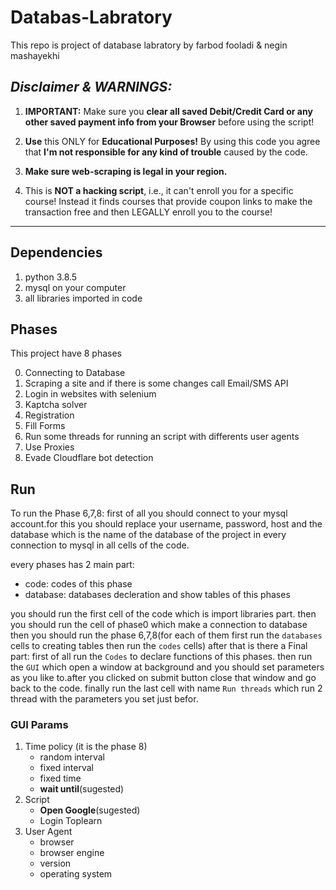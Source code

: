 # Databas-Labratory

This repo is project of database labratory by farbod fooladi & negin mashayekhi

## **_Disclaimer & WARNINGS:_**

1. **IMPORTANT:** Make sure you **clear all saved Debit/Credit Card or any other
   saved payment info from your Browser** before using the script!
   
2. **Use** this ONLY for **Educational Purposes!** By using this code you agree
   that **I'm not responsible for any kind of trouble** caused by the code.
   
3. **Make sure web-scraping is legal in your region.**

4. This is **NOT a hacking script**, i.e., it can't enroll you for a specific
   course! Instead it finds courses that provide coupon links to make the
   transaction free and then LEGALLY enroll you to the course!

---
## Dependencies
1. python 3.8.5
2. mysql on your computer
3. all libraries imported in code

## Phases
This project have 8 phases

0.  Connecting to Database  
1.  Scraping a site and if there is some changes call Email/SMS API
2.  Login in websites with selenium
3. Kaptcha solver
4. Registration
5. Fill Forms
6. Run some threads for running an script with differents user agents
7. Use Proxies
8. Evade Cloudflare bot detection

## Run
To run the Phase 6,7,8:
first of all you should connect to your mysql account.for this you should replace your username, password, host and the database which is the name of the database of the project in every connection to mysql in all cells of the code.

every phases has 2 main part:
- code: codes of this phase
- database: databases decleration and show tables of this phases

you should run the first cell of the code which is import libraries part.
then you should run the cell of phase0 which make a connection to database
then you should run the phase 6,7,8(for each of them first run the `databases` cells to creating tables then run the `codes` cells)
after that is there a Final part:
first of all run the `Codes` to declare functions of this phases.
then run the `GUI` which open a window at background and you should set parameters as you like to.after you clicked on submit button close that window and go back to the code.
finally run the last cell with name `Run threads` which run 2 thread with the parameters you set just befor.

### GUI Params
1. Time policy (it is the phase 8)
   - random interval
   - fixed interval
   - fixed time
   - **wait until**(sugested)
2. Script
   - **Open Google**(sugested)
   - Login Toplearn
3. User Agent
   - browser
   - browser engine
   - version
   - operating system



